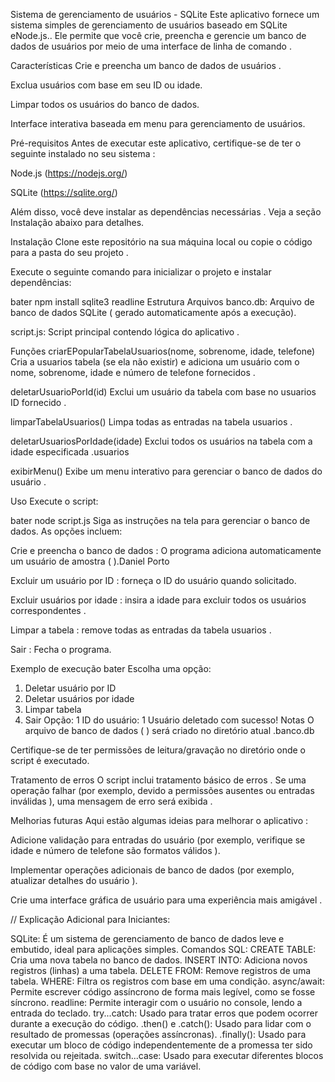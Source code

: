 Sistema de gerenciamento de usuários - SQLite
Este aplicativo fornece um sistema simples de gerenciamento de usuários baseado em SQLite eNode.js.. Ele permite que você crie, preencha e gerencie um banco de dados de usuários por meio de uma interface de linha de comando .

Características
Crie e preencha um banco de dados de usuários .

Exclua usuários com base em seu ID ou idade.

Limpar todos os usuários do banco de dados.

Interface interativa baseada em menu para gerenciamento de usuários.

Pré-requisitos
Antes de executar este aplicativo, certifique-se de ter o seguinte instalado no seu sistema :

Node.js (https://nodejs.org/)

SQLite (https://sqlite.org/)

Além disso, você deve instalar as dependências necessárias . Veja a seção Instalação abaixo para detalhes.

Instalação
Clone este repositório na sua máquina local ou copie o código para a pasta do seu projeto .

Execute o seguinte comando para inicializar o projeto e instalar dependências:

bater
npm install sqlite3 readline
Estrutura
Arquivos
banco.db: Arquivo de banco de dados SQLite ( gerado automaticamente após a execução).

script.js: Script principal contendo lógica do aplicativo .

Funções
criarEPopularTabelaUsuarios(nome, sobrenome, idade, telefone)
Cria a usuarios tabela (se ela não existir) e adiciona um usuário com o nome, sobrenome, idade e número de telefone fornecidos .

deletarUsuarioPorId(id)
Exclui um usuário da tabela com base no usuarios ID fornecido .

limparTabelaUsuarios()
Limpa todas as entradas na tabela usuarios .

deletarUsuariosPorIdade(idade)
Exclui todos os usuários na tabela com a idade especificada .usuarios

exibirMenu()
Exibe um menu interativo para gerenciar o banco de dados do usuário .

Uso
Execute o script:

bater
node script.js
Siga as instruções na tela para gerenciar o banco de dados. As opções incluem:

Crie e preencha o banco de dados : O programa adiciona automaticamente um usuário de amostra ( ).Daniel Porto

Excluir um usuário por ID : forneça o ID do usuário quando solicitado.

Excluir usuários por idade : insira a idade para excluir todos os usuários correspondentes .

Limpar a tabela : remove todas as entradas da tabela usuarios .

Sair : Fecha o programa.

Exemplo de execução
bater
Escolha uma opção:

1. Deletar usuário por ID
2. Deletar usuários por idade
3. Limpar tabela
4. Sair
   Opção: 1
   ID do usuário: 1
   Usuário deletado com sucesso!
   Notas
   O arquivo de banco de dados ( ) será criado no diretório atual .banco.db

Certifique-se de ter permissões de leitura/gravação no diretório onde o script é executado.

Tratamento de erros
O script inclui tratamento básico de erros . Se uma operação falhar (por exemplo, devido a permissões ausentes ou entradas inválidas ), uma mensagem de erro será exibida .

Melhorias futuras
Aqui estão algumas ideias para melhorar o aplicativo :

Adicione validação para entradas do usuário (por exemplo, verifique se idade e número de telefone são formatos válidos ).

Implementar operações adicionais de banco de dados (por exemplo, atualizar detalhes do usuário ).

Crie uma interface gráfica de usuário para uma experiência mais amigável .

// Explicação Adicional para Iniciantes:

SQLite: É um sistema de gerenciamento de banco de dados leve e embutido, ideal para aplicações simples.
Comandos SQL:
CREATE TABLE: Cria uma nova tabela no banco de dados.
INSERT INTO: Adiciona novos registros (linhas) a uma tabela.
DELETE FROM: Remove registros de uma tabela.
WHERE: Filtra os registros com base em uma condição.
async/await: Permite escrever código assíncrono de forma mais legível, como se fosse síncrono.
readline: Permite interagir com o usuário no console, lendo a entrada do teclado.
try...catch: Usado para tratar erros que podem ocorrer durante a execução do código.
.then() e .catch(): Usado para lidar com o resultado de promessas (operações assíncronas).
.finally(): Usado para executar um bloco de código independentemente de a promessa ter sido resolvida ou rejeitada.
switch...case: Usado para executar diferentes blocos de código com base no valor de uma variável.
